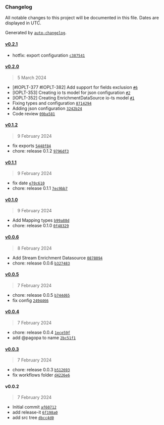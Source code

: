 ### Changelog

All notable changes to this project will be documented in this file. Dates are displayed in UTC.

Generated by [`auto-changelog`](https://github.com/CookPete/auto-changelog).

#### [v0.2.1](https://github.com/pagopa/data-indexer-commons/compare/v0.2.0...v0.2.1)

- hotfix: export configuration [`c387541`](https://github.com/pagopa/data-indexer-commons/commit/c387541a336d98c60efe024ad2b7af8fd3681412)

#### [v0.2.0](https://github.com/pagopa/data-indexer-commons/compare/v0.1.2...v0.2.0)

> 5 March 2024

- [#IOPLT-377 #IOPLT-382] Add support for fields exclusion [`#6`](https://github.com/pagopa/data-indexer-commons/pull/6)
- [IOPLT-353] Creating io ts model for json configuration [`#2`](https://github.com/pagopa/data-indexer-commons/pull/2)
- [IOPLT-352] Creating EnrichmentDataSource io-ts model [`#1`](https://github.com/pagopa/data-indexer-commons/pull/1)
- Fixing types and configuration [`8714294`](https://github.com/pagopa/data-indexer-commons/commit/8714294bdf9312f6331af5ce4e40500092cb9280)
- Adding json configuration [`3242b24`](https://github.com/pagopa/data-indexer-commons/commit/3242b2485bfd83b5917a88562c727c744904907f)
- Code review [`09ba581`](https://github.com/pagopa/data-indexer-commons/commit/09ba581a12e5aef8db5eae92717c6e5b4c8cab58)

#### [v0.1.2](https://github.com/pagopa/data-indexer-commons/compare/v0.1.1...v0.1.2)

> 9 February 2024

- fix exports [`5448f84`](https://github.com/pagopa/data-indexer-commons/commit/5448f84561b81c1b7916c3419ddc907a3a0c31d5)
- chore: release 0.1.2 [`9796df3`](https://github.com/pagopa/data-indexer-commons/commit/9796df3252ece17378a01d6a06f2f1ebdca73669)

#### [v0.1.1](https://github.com/pagopa/data-indexer-commons/compare/v0.1.0...v0.1.1)

> 9 February 2024

- fix date [`e70c610`](https://github.com/pagopa/data-indexer-commons/commit/e70c610c305b7ccef41072005d3c0b3c3ea4c0f2)
- chore: release 0.1.1 [`7ec9bb7`](https://github.com/pagopa/data-indexer-commons/commit/7ec9bb7501f9e802ba9284b4cd1b92536ebb7c73)

#### [v0.1.0](https://github.com/pagopa/data-indexer-commons/compare/v0.0.6...v0.1.0)

> 9 February 2024

- Add Mapping types [`b99a88d`](https://github.com/pagopa/data-indexer-commons/commit/b99a88d0f2eab5ecb0ee740e7a20e9c0686bbcfe)
- chore: release 0.1.0 [`0f48329`](https://github.com/pagopa/data-indexer-commons/commit/0f48329359ee2376722801b73ce87732391d5bb5)

#### [v0.0.6](https://github.com/pagopa/data-indexer-commons/compare/v0.0.5...v0.0.6)

> 8 February 2024

- Add Stream Enrichment Datasource [`0878094`](https://github.com/pagopa/data-indexer-commons/commit/0878094e1299c544ce5be43b9cee7f4850f6b93d)
- chore: release 0.0.6 [`b327483`](https://github.com/pagopa/data-indexer-commons/commit/b3274832d35c8d174de0dbc5d05e24600b7b51f7)

#### [v0.0.5](https://github.com/pagopa/data-indexer-commons/compare/v0.0.4...v0.0.5)

> 7 February 2024

- chore: release 0.0.5 [`b744d65`](https://github.com/pagopa/data-indexer-commons/commit/b744d6552a99c733edb6ee6ab1d40b34b6059178)
- fix config [`2494466`](https://github.com/pagopa/data-indexer-commons/commit/2494466dfe9c86953bf0013dba0dcab67d6f38d9)

#### [v0.0.4](https://github.com/pagopa/data-indexer-commons/compare/v0.0.3...v0.0.4)

> 7 February 2024

- chore: release 0.0.4 [`1ece59f`](https://github.com/pagopa/data-indexer-commons/commit/1ece59fac088c696c1f9fc0ce22f10d41680a506)
- add @pagopa to name [`2bc51f1`](https://github.com/pagopa/data-indexer-commons/commit/2bc51f15970c595ed8926b9347658cebdd23516c)

#### [v0.0.3](https://github.com/pagopa/data-indexer-commons/compare/v0.0.2...v0.0.3)

> 7 February 2024

- chore: release 0.0.3 [`b512693`](https://github.com/pagopa/data-indexer-commons/commit/b51269381c9418bcc1693e368e900c17347bf2a5)
- fix workflows folder [`d4226e6`](https://github.com/pagopa/data-indexer-commons/commit/d4226e638564cf4d348a2d6bacaae94f8019ac2b)

#### v0.0.2

> 7 February 2024

- Initial commit [`af60712`](https://github.com/pagopa/data-indexer-commons/commit/af60712ee5a879abb1789e8096bf728d2e397f0f)
- add release-it [`6f198a0`](https://github.com/pagopa/data-indexer-commons/commit/6f198a075614b3a9c3b8c9cfcfd65cce028172b4)
- add src tree [`dbcc4d0`](https://github.com/pagopa/data-indexer-commons/commit/dbcc4d0354d8690104237436fe70ce8b49fedb9f)
